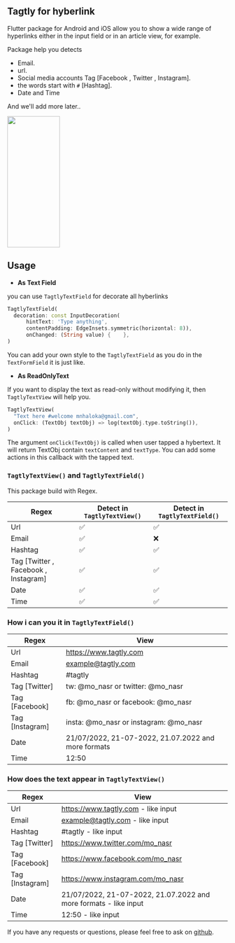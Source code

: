 ## Tagtly for hyberlink

Flutter package for Android and iOS allow you to show a wide range of hyperlinks either in the input field or in an article view, for example.

Package help you detects
- Email.
- url.
- Social media accounts Tag [Facebook , Twitter , Instagram].
- the words start with `#` [Hashtag].
- Date and Time

And we'll add more later..

<img src="https://github.com/favicon.ico" width="120" height="300">


## Usage
- **As Text Field**

you can use `TagtlyTextField` for decorate all hyberlinks
```dart
TagtlyTextField(  
  decoration: const InputDecoration(  
      hintText: 'Type anything',  
      contentPadding: EdgeInsets.symmetric(horizontal: 8)),  
	  onChanged: (String value) {    },  
)
```

You can add your own style to the `TagtlyTextField` as you do in the `TextFormField` it is just like.

-   **As ReadOnlyText**

If you want to display the text as read-only without modifying it, then `TagtlyTextView` will help you.
```dart
TagtlyTextView(  
  "Text here #welcome mnhaloka@gmail.com",  
  onClick: (TextObj textObj) => log(textObj.type.toString()),  
)
```
The argument  `onClick(TextObj)`  is called when user tapped a hybertext.
It will return TextObj contain `textContent` and `textType`.
You can add some actions in this callback with the tapped text.

### `TagtlyTextView()` and `TagtlyTextField()`
This package build with Regex.

| Regex  | Detect in `TagtlyTextView()` | Detect in `TagtlyTextField()`|
| ------------- | ------------- |------------- |
| Url  | ✅  | ✅ |
| Email  | ✅  | ❌ |
| Hashtag  | ✅  | ✅|
| Tag [Twitter , Facebook , Instagram]  | ✅  |✅ |
| Date  | ✅  | ✅|
| Time  | ✅  | ✅|

### How i can you it in `TagtlyTextField()`
| Regex  | View | 
| ------------- | ------------- |
| Url  | https://www.tagtly.com  |
| Email  | example@tagtly.com| 
| Hashtag  | #tagtly  |
| Tag [Twitter]  | tw: @mo_nasr or twitter: @mo_nasr  |
| Tag [Facebook]  | fb: @mo_nasr or facebook: @mo_nasr  |
| Tag [Instagram]  | insta: @mo_nasr or instagram: @mo_nasr  |
| Date  | 21/07/2022, 21-07-2022, 21.07.2022 and more formats  |
| Time  | 12:50  |

### How does the text appear in `TagtlyTextView()`
| Regex  | View | 
| ------------- | ------------- |
| Url  | https://www.tagtly.com - like input |
| Email  | example@tagtly.com - like input| 
| Hashtag  | #tagtly - like input|
| Tag [Twitter]  | https://www.twitter.com/mo_nasr  |
| Tag [Facebook]  | https://www.facebook.com/mo_nasr  |
| Tag [Instagram]  | https://www.instagram.com/mo_nasr  |
| Date  | 21/07/2022, 21-07-2022, 21.07.2022 and more formats - like input |
| Time  | 12:50 - like input |


If you have any requests or questions, please feel free to ask on  [github](https://github.com/mohamedhaloka/tagtly/issues).

